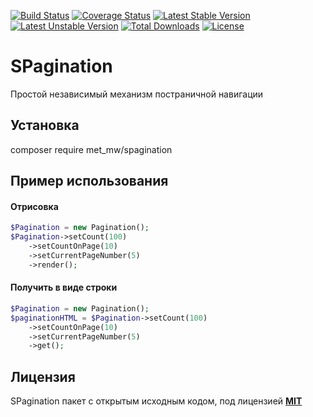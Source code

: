 [![Build Status](https://travis-ci.org/met-mw/SPagination.svg?branch=master)](https://travis-ci.org/met-mw/SPagination)
[![Coverage Status](https://coveralls.io/repos/github/met-mw/SPagination/badge.svg?branch=master)](https://coveralls.io/github/met-mw/SPagination?branch=master)
[![Latest Stable Version](https://poser.pugx.org/met_mw/spagination/v/stable)](https://packagist.org/packages/met_mw/spagination)
[![Latest Unstable Version](https://poser.pugx.org/met_mw/spagination/v/unstable)](https://packagist.org/packages/met_mw/spagination)
[![Total Downloads](https://poser.pugx.org/met_mw/spagination/downloads)](https://packagist.org/packages/met_mw/spagination)
[![License](https://poser.pugx.org/met_mw/spagination/license)](https://packagist.org/packages/met_mw/spagination)
# SPagination
Простой независимый механизм постраничной навигации

## Установка
composer require met_mw/spagination

## Пример использования

#### Отрисовка

```PHP
$Pagination = new Pagination();
$Pagination->setCount(100)
    ->setCountOnPage(10)
    ->setCurrentPageNumber(5)
    ->render();
```

#### Получить в виде строки

```PHP
$Pagination = new Pagination();
$paginationHTML = $Pagination->setCount(100)
    ->setCountOnPage(10)
    ->setCurrentPageNumber(5)
    ->get();
```

## Лицензия
SPagination пакет с открытым исходным кодом, под лицензией **[MIT](https://opensource.org/licenses/MIT)**